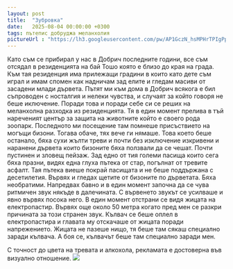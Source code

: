 ```yaml
---
layout: post
title:  "Зубровка"
date:   2025-08-04 00:00:00 +0300
tags: пътепис добруджа меланхолия
pictureUrl : "https://lh3.googleusercontent.com/pw/AP1GczN_hsMPHrTPIgPp6-zoeoRjby8xrUracJrSKqlzj-sINpr0WwgUzTmRT8_xvpa4BeMwiyh98gRELFssArz3E6zzn1dutE4G9ONdWI5mwjVfoDNxcL6BFgJHQMkCCzzVR1CsW0yh4BKv8xFa5g1N8m1z42zg1sgfxOCg6MAEU1rld25X2On0C4EAk0vWaezqAbrXSNA7SmHXaLR_B1HfQPlxf2F-k2ijd_UJIz1jVE8lb8m89O3eZGYm560fH2qkX3l-Qwd0B6vroj5HvDSH-2Wlf4ORF-nBt4IfDdPR9lsEciWpr9IszrgQmpjTSmOF59qArvTAxpoYSdEPlxy36iPqcw9vRkcMa9zQeHq3JZPe8-cJWHGAIp9mPpz6o7NARDAEo796q72VT63QYzoPYI20rUWkYfL8Lv8gMiXMi8poH9Nq8drnAQ7BxFQTvPB-gxDcJOTPwfLTiwPRn3RG-kie9XTqti0q_MUGSBy4ppKaHwgcrHVGi-vz4HLH4lKtmsADgyuvQOwQLFVs4x2C3dT-C8kfsLNsus5FlNcNNJ40-O6mY2NJn4PJh45VTIpET2iwA-2HVeowYF2zpWlfqqEnrhxN19um8QYCJfbI7UWm9wNpXnpENR223FdzC1QmlYXyco9vMF_zCKrfZOjeITDYemkiLEbHlfwCzcW0Bfk0h7vmcLK5B1vM4e4idWLuxSMREQuWFTGf9KqUv4d4vwqAXNOb4dR0Q6fgoQgwGclnLAEgqjEweFRlND3cklWJCx8meHuEMIMT92X8X56g98r-RTC7mMFCMwmZTiSp0eDxyUa5dB_TnSXhBMgAePKKBy7jZhb5-y9moLLjxxNZHMuCMAMBfDRLUKeeVKQQj0NYJ6SjxvfQAODIT-gwYhLjjgdSq70q4D-oIjFimN-Z4ecNWuJkdd82yAzDvZUyVKrE3VNQBMzpX6zB0Q=s593-no"
---
```

Като съм се прибирал у нас в Добрич последните години,
все съм отсядал в резиденцията на бай Тошо която е близо до края на града.
Към тая резиденция има прилежащи градини в които като дете съм играл
и имам спомен как надничам зад елите и гледам масиви от засадени млади дървета.
Пътят ми към дома в Добрич всякога е бил съпроводен с носталгия и нелеки чувства,
и случаят за който говоря не беше иключение. Поради това и поради себе си 
се реших на меланхолна разходка из резиденцията. Тя в един момент прелива в
тъй нареченият център за защита на животните който е своего рода зоопарк.
Последното ми посещение там помнеше присъствието на могъщи бизони.
Тогава обаче, тях вече ги нямаше. Това което беше останало, бяха сухи жълти треви
и почти без изключение изкривени и наранени дървета които бизоните бяха ползвали
да се чешат. Почти пустинен и зловещ пейзаж. Зад едно от тия големи пасища които сега
бяха празни, видях една глуха пътека от стар, погълнат от тревите асфалт.
Тая пътека виеше покрай пасищата и не беше поддържана с десетилетия.
Вървях и гледах щетите от бизоните по дърветата. Бяха необратими.
Напредвах бавно и в един момент започна да се чува ритмичен звук някъде в далечината.
С вървенето звукът се усилваше и явно вървях посока него. В един момент отстрани
се видя жицата на електропастир. Вървях още около 50 метра когато пред мен се 
разкри причината за този странен звук. Кълвач се беше оплел в електропастира
и главата му отскачаше от жицата поради напрежението. Жицата не пазеше нищо, 
тя беше там сякаш специално заради кълвача. А боя се, кълвачът беше там специално заради мен.

С точност до цвета на тревата и алкохола, рекламата е достоверна във визуално отношение.
![]({{page.pictureUrl}})